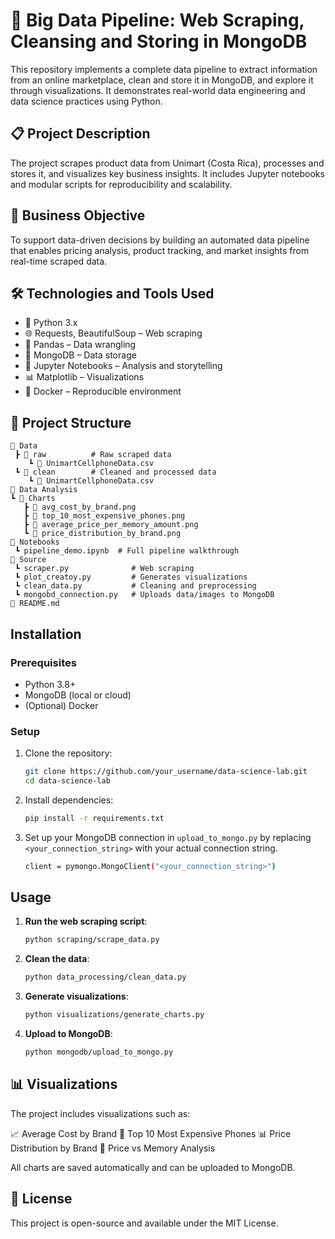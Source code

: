 # 🧪 Big Data Pipeline: Web Scraping, Cleansing and Storing in MongoDB

This repository implements a complete data pipeline to extract information from an online marketplace, clean and store it in MongoDB, and explore it through visualizations. It demonstrates real-world data engineering and data science practices using Python.

## 📋 Project Description

The project scrapes product data from Unimart (Costa Rica), processes and stores it, and visualizes key business insights. It includes Jupyter notebooks and modular scripts for reproducibility and scalability.

## 🎯 Business Objective

To support data-driven decisions by building an automated data pipeline that enables pricing analysis, product tracking, and market insights from real-time scraped data.

## 🛠 Technologies and Tools Used

- 🐍 Python 3.x  
- 🌐 Requests, BeautifulSoup – Web scraping  
- 🐼 Pandas – Data wrangling  
- 🍃 MongoDB – Data storage  
- 📓 Jupyter Notebooks – Analysis and storytelling  
- 📊 Matplotlib – Visualizations  
- 🐳 Docker – Reproducible environment  

## 📂 Project Structure

```
📂 Data
 ┣ 📂 raw          # Raw scraped data
    ┗ 📜 UnimartCellphoneData.csv
 ┗ 📂 clean        # Cleaned and processed data
    ┗ 📜 UnimartCellphoneData.csv
📂 Data Analysis
┗ 📂 Charts
   ┣ 📜 avg_cost_by_brand.png
   ┣ 📜 top_10_most_expensive_phones.png
   ┣ 📜 average_price_per_memory_amount.png
   ┗ 📜 price_distribution_by_brand.png
📂 Notebooks
 ┗ pipeline_demo.ipynb  # Full pipeline walkthrough
📂 Source
 ┗ scraper.py              # Web scraping   
 ┗ plot_creatoy.py         # Generates visualizations
 ┗ clean_data.py           # Cleaning and preprocessing
 ┗ mongobd_connection.py   # Uploads data/images to MongoDB
📜 README.md
```

## Installation
### Prerequisites
- Python 3.8+
- MongoDB (local or cloud)
- (Optional) Docker

### Setup
1. Clone the repository:
   ```bash
   git clone https://github.com/your_username/data-science-lab.git
   cd data-science-lab
   ```
2. Install dependencies:
   ```bash
   pip install -r requirements.txt
   ```
3. Set up your MongoDB connection in `upload_to_mongo.py` by replacing `<your_connection_string>` with your actual connection string.
   ```bash
   client = pymongo.MongoClient("<your_connection_string>")
   ```

## Usage
1. **Run the web scraping script**:
   ```bash
   python scraping/scrape_data.py
   ```
2. **Clean the data**:
   ```bash
   python data_processing/clean_data.py
   ```
3. **Generate visualizations**:
   ```bash
   python visualizations/generate_charts.py
   ```
4. **Upload to MongoDB**:
   ```bash
   python mongodb/upload_to_mongo.py
   ```

## 📊 Visualizations
The project includes visualizations such as:

📈 Average Cost by Brand
💸 Top 10 Most Expensive Phones
📊 Price Distribution by Brand
🧠 Price vs Memory Analysis

All charts are saved automatically and can be uploaded to MongoDB.

## 📄 License
This project is open-source and available under the MIT License.